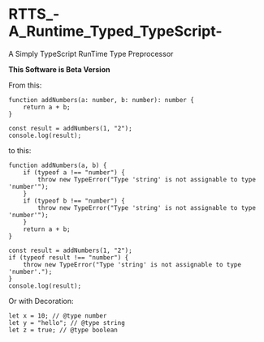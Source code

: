 # RTTS_-A_Runtime_Typed_TypeScript-
A Simply TypeScript RunTime Type Preprocessor

**This Software is Beta Version**


From this:

```
function addNumbers(a: number, b: number): number {
    return a + b;
}

const result = addNumbers(1, "2");
console.log(result);
```

to this:

```
function addNumbers(a, b) {
    if (typeof a !== "number") {
        throw new TypeError("Type 'string' is not assignable to type 'number'");
    }
    if (typeof b !== "number") {
        throw new TypeError("Type 'string' is not assignable to type 'number'");
    }
    return a + b;
}

const result = addNumbers(1, "2");
if (typeof result !== "number") {
    throw new TypeError("Type 'string' is not assignable to type 'number'.");
}
console.log(result);
```

Or with Decoration:

```
let x = 10; // @type number
let y = "hello"; // @type string
let z = true; // @type boolean
```

